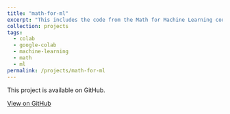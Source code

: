 ```yaml
---
title: "math-for-ml"
excerpt: "This includes the code from the Math for Machine Learning course at Faradars."
collection: projects
tags:
  - colab
  - google-colab
  - machine-learning
  - math
  - ml
permalink: /projects/math-for-ml
---
```


This project is available on GitHub.

[View on GitHub](https://github.com/rallm/math-for-ml)